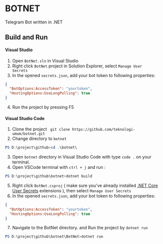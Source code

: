 # BOTNET
Telegram Bot written in .NET

## Build and Run
#### Visual Studio

1. Open `BotNet.sln` in Visual Studio
2. Right click `BotNet` project in Solution Explorer, select `Manage User Secrets`
3. In the opened `secrets.json`, add your bot token to following properties:

```json
{
  "BotOptions:AccessToken": "yourtoken",
  "HostingOptions:UseLongPolling": true
}
```

4. Run the project by pressing F5

#### Visual Studio Code

1. Clone the project ` git clone https://github.com/teknologi-umum/botnet.git`
2. Change directory to `botnet` 
```powershell
PS D:\project\github>cd .\botnet\
```
3. Open `botnet` directory in Visual Studio Code with type `code .` on your terminal.
4. Open VSCode terminal with `ctrl + j` and run :  
```powershell
PS D:\project\github\botnet>dotnet build
```
5. Right click `BotNet.csproj` (  make sure you've already installed [.NET Core User Secrets](https://marketplace.visualstudio.com/items?itemName=adrianwilczynski.user-secrets) extensions ), then select `Manage User Secrets`
6. In the opened `secrets.json`, add your bot token to following properties:

```json
{
  "BotOptions:AccessToken": "yourtoken",
  "HostingOptions:UseLongPolling": true
}
```
7. Navigate to the BotNet directory. and Run the project by `dotnet run`
```powershell
PS D:\project\github\botnet\BotNet>dotnet run
```